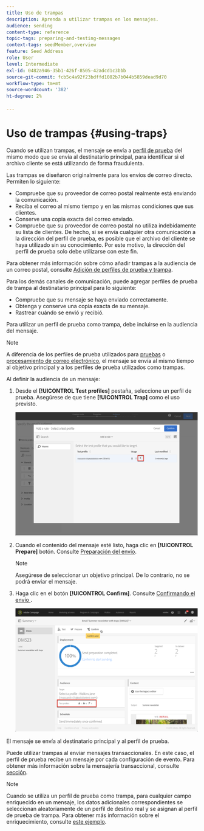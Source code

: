 ```yaml
---
title: Uso de trampas
description: Aprenda a utilizar trampas en los mensajes.
audience: sending
content-type: reference
topic-tags: preparing-and-testing-messages
context-tags: seedMember,overview
feature: Seed Address
role: User
level: Intermediate
exl-id: 0482a946-35b1-426f-8505-42adcd1c3bbb
source-git-commit: fcb5c4a92f23bdffd1082b7b044b5859dead9d70
workflow-type: tm+mt
source-wordcount: '382'
ht-degree: 2%

---
```


# Uso de trampas {#using-traps}

Cuando se utilizan trampas, el mensaje se envía a [perfil de prueba](../../audiences/using/managing-test-profiles.md) del mismo modo que se envía al destinatario principal, para identificar si el archivo cliente se está utilizando de forma fraudulenta.

Las trampas se diseñaron originalmente para los envíos de correo directo. Permiten lo siguiente:

* Compruebe que su proveedor de correo postal realmente está enviando la comunicación.
* Reciba el correo al mismo tiempo y en las mismas condiciones que sus clientes.
* Conserve una copia exacta del correo enviado.
* Compruebe que su proveedor de correo postal no utiliza indebidamente su lista de clientes. De hecho, si se envía cualquier otra comunicación a la dirección del perfil de prueba, es posible que el archivo del cliente se haya utilizado sin su conocimiento. Por este motivo, la dirección del perfil de prueba solo debe utilizarse con este fin.

Para obtener más información sobre cómo añadir trampas a la audiencia de un correo postal, consulte [Adición de perfiles de prueba y trampa](../../channels/using/defining-the-direct-mail-audience.md#adding-test-and-trap-profiles).

Para los demás canales de comunicación, puede agregar perfiles de prueba de trampa al destinatario principal para lo siguiente:

* Compruebe que su mensaje se haya enviado correctamente.
* Obtenga y conserve una copia exacta de su mensaje.
* Rastrear cuándo se envió y recibió.

Para utilizar un perfil de prueba como trampa, debe incluirse en la audiencia del mensaje.

>[!NOTE]
>
>A diferencia de los perfiles de prueba utilizados para [pruebas](../../sending/using/sending-proofs.md) o [procesamiento de correo electrónico](../../sending/using/email-rendering.md), el mensaje se envía al mismo tiempo al objetivo principal y a los perfiles de prueba utilizados como trampas.

Al definir la audiencia de un mensaje:

1. Desde el **[!UICONTROL Test profiles]** pestaña, seleccione un perfil de prueba. Asegúrese de que tiene **[!UICONTROL Trap]** como el uso previsto.

   ![](assets/trap_select.png)

1. Cuando el contenido del mensaje esté listo, haga clic en **[!UICONTROL Prepare]** botón. Consulte [Preparación del envío](../../sending/using/preparing-the-send.md).
   >[!NOTE]
   >
   >Asegúrese de seleccionar un objetivo principal. De lo contrario, no se podrá enviar el mensaje.

1. Haga clic en el botón **[!UICONTROL Confirm]**. Consulte [Confirmando el envío ](../../sending/using/confirming-the-send.md) .

   ![](assets/trap_confirm.png)

El mensaje se envía al destinatario principal y al perfil de prueba.

Puede utilizar trampas al enviar mensajes transaccionales. En este caso, el perfil de prueba recibe un mensaje por cada configuración de evento. Para obtener más información sobre la mensajería transaccional, consulte [sección](../../channels/using/getting-started-with-transactional-msg.md).

>[!NOTE]
>
>Cuando se utiliza un perfil de prueba como trampa, para cualquier campo enriquecido en un mensaje, los datos adicionales correspondientes se seleccionan aleatoriamente de un perfil de destino real y se asignan al perfil de prueba de trampa. Para obtener más información sobre el enriquecimiento, consulte [este ejemplo](../../automating/using/enriching-profile-data-file.md).
